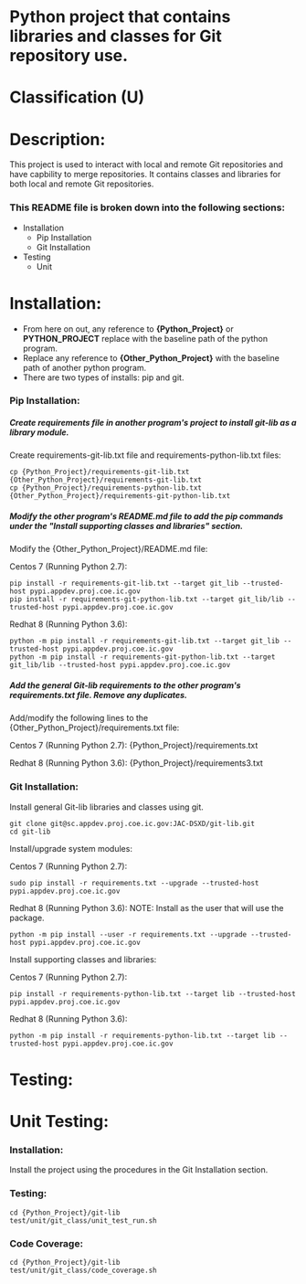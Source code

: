 # Python project that contains libraries and classes for Git repository use.
# Classification (U)

# Description:
  This project is used to interact with local and remote Git repositories and have capbility to merge repositories.  It contains classes and libraries for both local and remote Git repositories.

###  This README file is broken down into the following sections:
  * Installation
    - Pip Installation
    - Git Installation
  * Testing
    - Unit


# Installation:
  * From here on out, any reference to **{Python_Project}** or **PYTHON_PROJECT** replace with the baseline path of the python program.
  * Replace any reference to **{Other_Python_Project}** with the baseline path of another python program.
  * There are two types of installs: pip and git.

### Pip Installation:

##### Create requirements file in another program's project to install git-lib as a library module.

Create requirements-git-lib.txt file and requirements-python-lib.txt files:

```
cp {Python_Project}/requirements-git-lib.txt {Other_Python_Project}/requirements-git-lib.txt
cp {Python_Project}/requirements-python-lib.txt {Other_Python_Project}/requirements-git-python-lib.txt
```

##### Modify the other program's README.md file to add the pip commands under the "Install supporting classes and libraries" section.

Modify the {Other_Python_Project}/README.md file:

Centos 7 (Running Python 2.7):
```
pip install -r requirements-git-lib.txt --target git_lib --trusted-host pypi.appdev.proj.coe.ic.gov
pip install -r requirements-git-python-lib.txt --target git_lib/lib --trusted-host pypi.appdev.proj.coe.ic.gov
```

Redhat 8 (Running Python 3.6):
```
python -m pip install -r requirements-git-lib.txt --target git_lib --trusted-host pypi.appdev.proj.coe.ic.gov
python -m pip install -r requirements-git-python-lib.txt --target git_lib/lib --trusted-host pypi.appdev.proj.coe.ic.gov
```


##### Add the general Git-lib requirements to the other program's requirements.txt file.  Remove any duplicates.

Add/modify the following lines to the {Other_Python_Project}/requirements.txt file:

Centos 7 (Running Python 2.7):
{Python_Project}/requirements.txt

Redhat 8 (Running Python 3.6):
{Python_Project}/requirements3.txt


### Git Installation:

Install general Git-lib libraries and classes using git.

```
git clone git@sc.appdev.proj.coe.ic.gov:JAC-DSXD/git-lib.git
cd git-lib
```

Install/upgrade system modules:

Centos 7 (Running Python 2.7):
```
sudo pip install -r requirements.txt --upgrade --trusted-host pypi.appdev.proj.coe.ic.gov
```

Redhat 8 (Running Python 3.6):
NOTE: Install as the user that will use the package.

```
python -m pip install --user -r requirements.txt --upgrade --trusted-host pypi.appdev.proj.coe.ic.gov
```


Install supporting classes and libraries:

Centos 7 (Running Python 2.7):
```
pip install -r requirements-python-lib.txt --target lib --trusted-host pypi.appdev.proj.coe.ic.gov
```

Redhat 8 (Running Python 3.6):
```
python -m pip install -r requirements-python-lib.txt --target lib --trusted-host pypi.appdev.proj.coe.ic.gov
```



# Testing:

# Unit Testing:

### Installation:

Install the project using the procedures in the Git Installation section.

### Testing:

```
cd {Python_Project}/git-lib
test/unit/git_class/unit_test_run.sh
```

### Code Coverage:

```
cd {Python_Project}/git-lib
test/unit/git_class/code_coverage.sh
```

